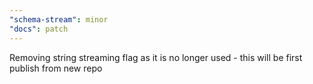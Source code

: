 ```yaml
---
"schema-stream": minor
"docs": patch
---
```


Removing string streaming flag as it is no longer used - this will be first publish from new repo
